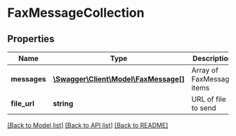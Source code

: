 # FaxMessageCollection

## Properties
Name | Type | Description | Notes
------------ | ------------- | ------------- | -------------
**messages** | [**\Swagger\Client\Model\FaxMessage[]**](FaxMessage.md) | Array of FaxMessage items | 
**file_url** | **string** | URL of file to send | 

[[Back to Model list]](../README.md#documentation-for-models) [[Back to API list]](../README.md#documentation-for-api-endpoints) [[Back to README]](../README.md)


